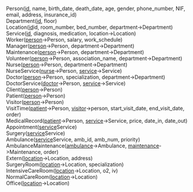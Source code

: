 <p>
Person(<ins>id</ins>, name, birth_date, death_date, age, gender, phone_number, NIF, email, address, insurance_id)<br>
Department(<ins>id</ins>, floor)<br>
Location(<ins>id</ins>id, room_number, bed_number, department->Department)<br>
Service(<ins>id</ins>, diagnosis, medication, location->Location)<br>
Worker(<ins>person</ins>->Person, salary, work_schedule)<br>
Manager(<ins>person</ins>->Person, department->Department)<br>
Maintenance(<ins>person</ins>->Person, department->Department)<br>
Volunteer(<ins>person</ins>->Person, association_name, department->Department)<br>
Nurse(<ins>person</ins>->Person, department->Department)<br>
NurseService(<ins>nurse</ins>->Person, <ins>service</ins>->Service)<br>
Doctor(<ins>person</ins>->Person, specialization, department->Department)<br>
DoctorService(<ins>doctor</ins>->Person, <ins>service</ins>->Service)<br>
Client(<ins>person</ins>->Person)<br>
Patient(<ins>person</ins>->Person)<br>
Visitor(<ins>person</ins>->Person)<br>
VisitTime(<ins>patient</ins>->Person, <ins>visitor</ins>->person, start_visit_date, end_visit_date, order)<br>
MedicalRecord(<ins>patient</ins>->Person, <ins>service</ins>->Service, price, date_in, date_out)<br>
Appointment(<ins>service</ins>Service)<br>
Surgery(<ins>service</ins>Service)<br>
Ambulance(<ins>service</ins>Service, amb_id, amb_num, priority)<br>
AmbulanceMaintenance(<ins>ambulance</ins>->Ambulance, <ins>maintenance</ins>->Maintenance, order)<br>
Extern(<ins>location</ins>->Location, address)<br>
SurgeryRoom(<ins>location</ins>->Location, specialization)<br>
IntensiveCareRoom(<ins>location</ins>->Location, o2, iv)<br>
NormalCareRoom(<ins>location</ins>->Location)<br>
Office(<ins>location</ins>->Location)<br>
</p>